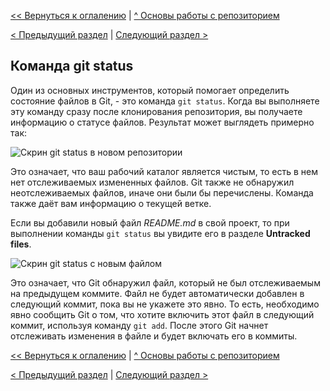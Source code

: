 [<< Вернуться к оглалению](README.md) | [^ Основы работы с репозиторием](section04.md)

[< Предыдущий раздел](section04.md) | [Следующий раздел >](section04-2.md)

Команда git status
----------------------------------------------

Один из основных инструментов, который помогает определить состояние файлов в Git, - это команда `git status`. Когда вы выполняете эту команду сразу после клонирования репозитория, вы получаете информацию о статусе файлов. Результат может выглядеть примерно так:

![Скрин git status в новом репозитории]()

Это означает, что ваш рабочий каталог является чистым, то есть в нем нет отслеживаемых измененных файлов. Git также не обнаружил неотслеживаемых файлов, иначе они были бы перечислены. Команда также даёт вам информацию о текущей ветке.

Если вы добавили новый файл _README.md_ в свой проект, то при выполнении команды `git status` вы увидите его в разделе __Untracked files__.

![Скрин git status с новым файлом]()

Это означает, что Git обнаружил файл, который не был отслеживаемым на предыдущем коммите. Файл не будет автоматически добавлен в следующий коммит, пока вы не укажете это явно. То есть, необходимо явно сообщить Git о том, что хотите включить этот файл в следующий коммит, используя команду `git add`. После этого Git начнет отслеживать изменения в файле и будет включать его в коммиты.

[<< Вернуться к оглалению](README.md) | [^ Основы работы с репозиторием](section04.md)

[< Предыдущий раздел](section04.md) | [Следующий раздел >](section04-2.md)
